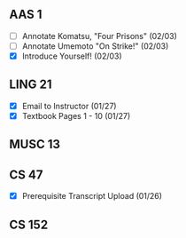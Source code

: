 ## AAS 1
* [ ] Annotate Komatsu, "Four Prisons" (02/03)
* [ ] Annotate Umemoto "On Strike!" (02/03)
* [x] Introduce Yourself! (02/03)
## LING 21
* [x] Email to Instructor (01/27)
* [x] Textbook Pages 1 - 10 (01/27)
## MUSC 13
## CS 47
* [x] Prerequisite Transcript Upload (01/26)
## CS 152